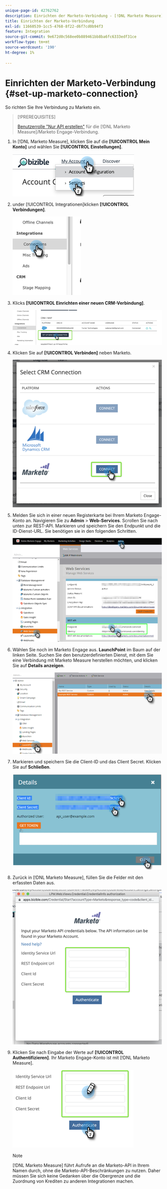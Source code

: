 ```yaml
---
unique-page-id: 42762762
description: Einrichten der Marketo-Verbindung - [!DNL Marketo Measure]
title: Einrichten der Marketo-Verbindung
exl-id: 11660539-1cc5-4768-8f22-d6f7cd0b94f3
feature: Integration
source-git-commit: 9e672d0c568ee0b889461bb8ba6fc6333edf31ce
workflow-type: tm+mt
source-wordcount: '190'
ht-degree: 1%

---
```


# Einrichten der Marketo-Verbindung {#set-up-marketo-connection}

So richten Sie Ihre Verbindung zu Marketo ein.

>[!PREREQUISITES]
>
>[Benutzerrolle &quot;Nur API erstellen&quot;](https://experienceleague.adobe.com/docs/marketo/using/product-docs/administration/users-and-roles/create-an-api-only-user.html) für die [!DNL Marketo Measure]/Marketo Engage-Verbindung.

1. In [!DNL Marketo Measure], klicken Sie auf die **[!UICONTROL Mein Konto]** und wählen Sie **[!UICONTROL Einstellungen]**.

   ![](assets/set-up-marketo-connection-1.png)

1. under [!UICONTROL Integrationen]klicken **[!UICONTROL Verbindungen]**.

   ![](assets/set-up-marketo-connection-2.png)

1. Klicks **[!UICONTROL Einrichten einer neuen CRM-Verbindung]**.

   ![](assets/set-up-marketo-connection-3.png)

1. Klicken Sie auf **[!UICONTROL Verbinden]** neben Marketo.

   ![](assets/set-up-marketo-connection-4.png)

1. Melden Sie sich in einer neuen Registerkarte bei Ihrem Marketo Engage-Konto an. Navigieren Sie zu **Admin** > **Web-Services**. Scrollen Sie nach unten zur REST-API. Markieren und speichern Sie den Endpunkt und die ID-Dienst-URL. Sie benötigen sie in den folgenden Schritten.

   ![](assets/set-up-marketo-connection-5.png)

1. Wählen Sie noch im Marketo Engage aus. **LaunchPoint** im Baum auf der linken Seite. Suchen Sie den benutzerdefinierten Dienst, mit dem Sie eine Verbindung mit Marketo Measure herstellen möchten, und klicken Sie auf **Details anzeigen**.

   ![](assets/set-up-marketo-connection-6.png)

1. Markieren und speichern Sie die Client-ID und das Client Secret. Klicken Sie auf **Schließen**.

   ![](assets/set-up-marketo-connection-7.png)

1. Zurück in [!DNL Marketo Measure], füllen Sie die Felder mit den erfassten Daten aus.

   ![](assets/set-up-marketo-connection-8.png)

1. Klicken Sie nach Eingabe der Werte auf **[!UICONTROL Authentifizieren]**. Ihr Marketo Engage-Konto ist mit [!DNL Marketo Measure].

   ![](assets/set-up-marketo-connection-9.png)

   >[!NOTE]
   >
   >[!DNL Marketo Measure] führt Aufrufe an die Marketo-API in Ihrem Namen durch, ohne die Marketo-API-Beschränkungen zu nutzen. Daher müssen Sie sich keine Gedanken über die Obergrenze und die Zuordnung von Krediten zu anderen Integrationen machen.
